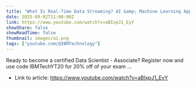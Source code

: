 ```yaml
---
title: "What Is Real-Time Data Streaming? AI &amp; Machine Learning Applications"
date: 2025-09-02T11:00:00Z
link: https://www.youtube.com/watch?v=aBIxpJ1_EyY
showShare: false
showReadTime: false
thumbnail: images/ai.png
tags: ["youtube.com/@IBMTechnology"]
---
```

Ready to become a certified Data Scientist - Associate? Register now and use code IBMTechYT20 for 20% off of your exam ...

- Link to article: https://www.youtube.com/watch?v=aBIxpJ1_EyY